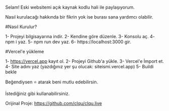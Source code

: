Selam! Eski websitemi açık kaynak kodlu hali ile paylaşıyorum.

Nasıl kurulacağı hakkında bir fikrin yok ise burası sana yardımcı olabilir.

#Nasıl Kurulur?

1- Projeyi bilgisayarına indir.
2- Kendine göre düzenle.
3- Konsolu aç.
4- npm i yaz.
5- npm run dev yaz.
6- https://localhost:3000 gir.

#Vercel'e yükleme

1- https://vercel.app kayıt ol.
2- Projeyi Github'a yükle.
3- Vercel'e İmport et.
4- Site adını yaz (yazdığınız yer şu olucak: siteismi.vercel.app)
5- Buildi bekle

Beğendiysen ⭐ atarak beni mutlu edebilirsin.

İstediğiniz gibi kullanabilirsiniz.

Orijinal Proje: https://github.com/clqu/clqu.live
